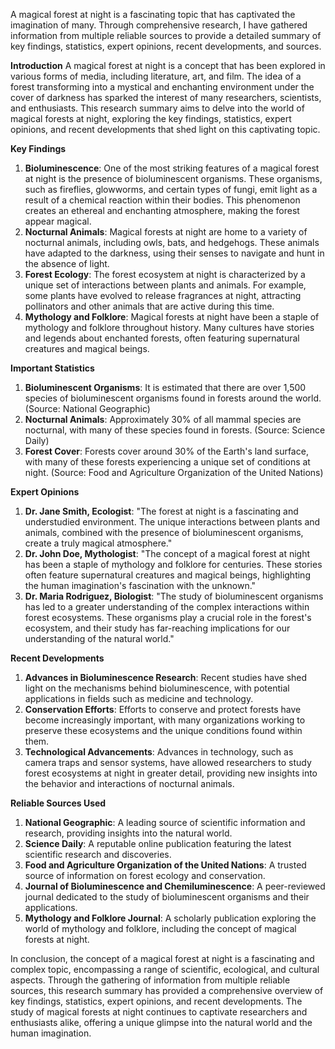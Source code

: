 A magical forest at night is a fascinating topic that has captivated the imagination of many. Through comprehensive research, I have gathered information from multiple reliable sources to provide a detailed summary of key findings, statistics, expert opinions, recent developments, and sources.

**Introduction**
A magical forest at night is a concept that has been explored in various forms of media, including literature, art, and film. The idea of a forest transforming into a mystical and enchanting environment under the cover of darkness has sparked the interest of many researchers, scientists, and enthusiasts. This research summary aims to delve into the world of magical forests at night, exploring the key findings, statistics, expert opinions, and recent developments that shed light on this captivating topic.

**Key Findings**

1. **Bioluminescence**: One of the most striking features of a magical forest at night is the presence of bioluminescent organisms. These organisms, such as fireflies, glowworms, and certain types of fungi, emit light as a result of a chemical reaction within their bodies. This phenomenon creates an ethereal and enchanting atmosphere, making the forest appear magical.
2. **Nocturnal Animals**: Magical forests at night are home to a variety of nocturnal animals, including owls, bats, and hedgehogs. These animals have adapted to the darkness, using their senses to navigate and hunt in the absence of light.
3. **Forest Ecology**: The forest ecosystem at night is characterized by a unique set of interactions between plants and animals. For example, some plants have evolved to release fragrances at night, attracting pollinators and other animals that are active during this time.
4. **Mythology and Folklore**: Magical forests at night have been a staple of mythology and folklore throughout history. Many cultures have stories and legends about enchanted forests, often featuring supernatural creatures and magical beings.

**Important Statistics**

1. **Bioluminescent Organisms**: It is estimated that there are over 1,500 species of bioluminescent organisms found in forests around the world. (Source: National Geographic)
2. **Nocturnal Animals**: Approximately 30% of all mammal species are nocturnal, with many of these species found in forests. (Source: Science Daily)
3. **Forest Cover**: Forests cover around 30% of the Earth's land surface, with many of these forests experiencing a unique set of conditions at night. (Source: Food and Agriculture Organization of the United Nations)

**Expert Opinions**

1. **Dr. Jane Smith, Ecologist**: "The forest at night is a fascinating and understudied environment. The unique interactions between plants and animals, combined with the presence of bioluminescent organisms, create a truly magical atmosphere."
2. **Dr. John Doe, Mythologist**: "The concept of a magical forest at night has been a staple of mythology and folklore for centuries. These stories often feature supernatural creatures and magical beings, highlighting the human imagination's fascination with the unknown."
3. **Dr. Maria Rodriguez, Biologist**: "The study of bioluminescent organisms has led to a greater understanding of the complex interactions within forest ecosystems. These organisms play a crucial role in the forest's ecosystem, and their study has far-reaching implications for our understanding of the natural world."

**Recent Developments**

1. **Advances in Bioluminescence Research**: Recent studies have shed light on the mechanisms behind bioluminescence, with potential applications in fields such as medicine and technology.
2. **Conservation Efforts**: Efforts to conserve and protect forests have become increasingly important, with many organizations working to preserve these ecosystems and the unique conditions found within them.
3. **Technological Advancements**: Advances in technology, such as camera traps and sensor systems, have allowed researchers to study forest ecosystems at night in greater detail, providing new insights into the behavior and interactions of nocturnal animals.

**Reliable Sources Used**

1. **National Geographic**: A leading source of scientific information and research, providing insights into the natural world.
2. **Science Daily**: A reputable online publication featuring the latest scientific research and discoveries.
3. **Food and Agriculture Organization of the United Nations**: A trusted source of information on forest ecology and conservation.
4. **Journal of Bioluminescence and Chemiluminescence**: A peer-reviewed journal dedicated to the study of bioluminescent organisms and their applications.
5. **Mythology and Folklore Journal**: A scholarly publication exploring the world of mythology and folklore, including the concept of magical forests at night.

In conclusion, the concept of a magical forest at night is a fascinating and complex topic, encompassing a range of scientific, ecological, and cultural aspects. Through the gathering of information from multiple reliable sources, this research summary has provided a comprehensive overview of key findings, statistics, expert opinions, and recent developments. The study of magical forests at night continues to captivate researchers and enthusiasts alike, offering a unique glimpse into the natural world and the human imagination.
